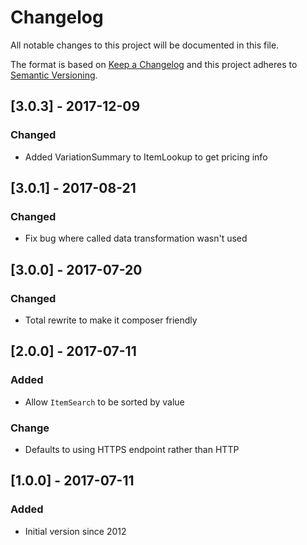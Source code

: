 # Changelog

All notable changes to this project will be documented in this file.

The format is based on [Keep a Changelog](http://keepachangelog.com/en/1.0.0/)
and this project adheres to [Semantic Versioning](http://semver.org/spec/v2.0.0.html).

## [3.0.3] - 2017-12-09
### Changed
- Added VariationSummary to ItemLookup to get pricing info

## [3.0.1] - 2017-08-21
### Changed
- Fix bug where called data transformation wasn't used

## [3.0.0] - 2017-07-20
### Changed
- Total rewrite to make it composer friendly

## [2.0.0] - 2017-07-11
### Added
- Allow `ItemSearch` to be sorted by value

### Change
- Defaults to using HTTPS endpoint rather than HTTP

## [1.0.0] - 2017-07-11
### Added
- Initial version since 2012

